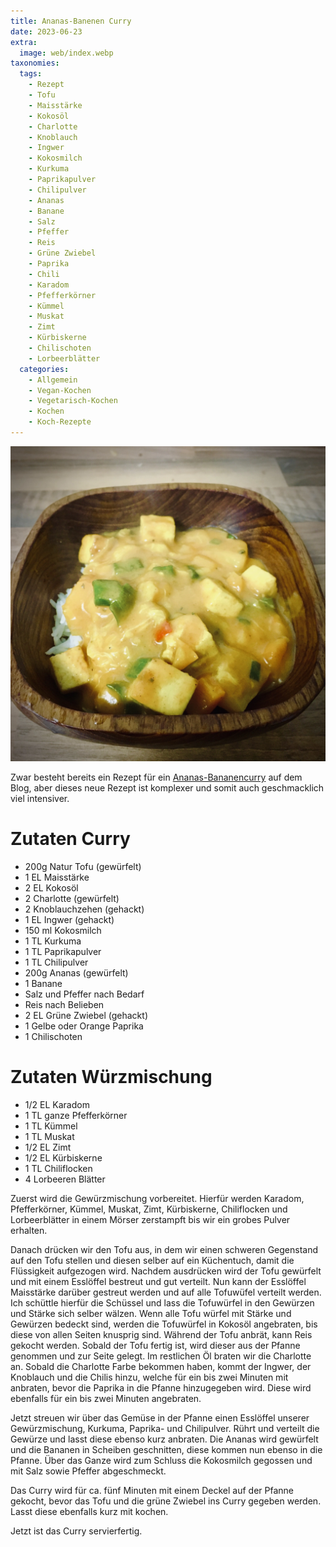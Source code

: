 ```yaml
---
title: Ananas-Banenen Curry
date: 2023-06-23
extra:
  image: web/index.webp
taxonomies:
  tags:
    - Rezept
    - Tofu
    - Maisstärke
    - Kokosöl
    - Charlotte
    - Knoblauch
    - Ingwer
    - Kokosmilch
    - Kurkuma
    - Paprikapulver
    - Chilipulver
    - Ananas
    - Banane
    - Salz
    - Pfeffer
    - Reis
    - Grüne Zwiebel
    - Paprika
    - Chili
    - Karadom
    - Pfefferkörner
    - Kümmel
    - Muskat
    - Zimt
    - Kürbiskerne
    - Chilischoten
    - Lorbeerblätter
  categories:
    - Allgemein
    - Vegan-Kochen
    - Vegetarisch-Kochen
    - Kochen
    - Koch-Rezepte
---
```

[![Eine Holzschale mit Tofu, Reis, Bananen und Ananas Curry](web/index.webp)](web/index-thumb.webp)

Zwar besteht bereits ein Rezept für ein [Ananas-Bananencurry](/articles/banana-pineapple-curry-mit-reis-in-schnell-2018-12-18/) auf dem Blog, aber dieses neue Rezept ist komplexer und somit auch geschmacklich viel intensiver.

<!-- more -->

# Zutaten Curry
* 200g Natur Tofu (gewürfelt)
* 1 EL Maisstärke
* 2 EL Kokosöl
* 2 Charlotte (gewürfelt)
* 2 Knoblauchzehen (gehackt)
* 1 EL Ingwer (gehackt)
* 150 ml Kokosmilch
* 1 TL Kurkuma
* 1 TL Paprikapulver
* 1 TL Chilipulver
* 200g Ananas (gewürfelt)
* 1 Banane
* Salz und Pfeffer nach Bedarf
* Reis nach Belieben
* 2 EL Grüne Zwiebel (gehackt)
* 1 Gelbe oder Orange Paprika
* 1 Chilischoten

# Zutaten Würzmischung
* 1/2 EL Karadom
* 1 TL ganze Pfefferkörner
* 1 TL Kümmel
* 1 TL Muskat
* 1/2 EL Zimt
* 1/2 EL Kürbiskerne
* 1 TL Chiliflocken
* 4 Lorbeeren Blätter

Zuerst wird die Gewürzmischung vorbereitet. Hierfür werden Karadom, Pfefferkörner, Kümmel, Muskat, Zimt, Kürbiskerne, Chiliflocken und Lorbeerblätter in einem Mörser zerstampft bis wir ein grobes Pulver erhalten.

Danach drücken wir den Tofu aus, in dem wir einen schweren Gegenstand auf den Tofu stellen und diesen selber auf ein Küchentuch, damit die Flüssigkeit aufgezogen wird. 
Nachdem ausdrücken wird der Tofu gewürfelt und mit einem Esslöffel bestreut und gut verteilt. Nun kann der Esslöffel Maisstärke darüber gestreut werden und auf alle Tofuwüfel verteilt werden. Ich schüttle hierfür die Schüssel und lass die Tofuwürfel in den Gewürzen und Stärke sich selber wälzen. Wenn alle Tofu würfel mit Stärke und Gewürzen bedeckt sind, werden die Tofuwürfel in Kokosöl angebraten, bis diese von allen Seiten knusprig sind.
Während der Tofu anbrät, kann Reis gekocht werden.
Sobald der Tofu fertig ist, wird dieser aus der Pfanne genommen und zur Seite gelegt. Im restlichen Öl braten wir die Charlotte an. Sobald die Charlotte Farbe bekommen haben, kommt der Ingwer, der Knoblauch und die Chilis hinzu, welche für ein bis zwei Minuten mit anbraten, bevor die Paprika in die Pfanne hinzugegeben wird. Diese wird ebenfalls für ein bis zwei Minuten angebraten.

Jetzt streuen wir über das Gemüse in der Pfanne einen Esslöffel unserer Gewürzmischung, Kurkuma, Paprika- und Chilipulver. Rührt und verteilt die Gewürze und lasst diese ebenso kurz anbraten.
Die Ananas wird gewürfelt und die Bananen in Scheiben geschnitten, diese kommen nun ebenso in die Pfanne. Über das Ganze wird zum Schluss die Kokosmilch gegossen und mit Salz sowie Pfeffer abgeschmeckt.

Das Curry wird für ca. fünf Minuten mit einem Deckel auf der Pfanne gekocht, bevor das Tofu und die grüne Zwiebel ins Curry gegeben werden. Lasst diese ebenfalls kurz mit kochen.

Jetzt ist das Curry servierfertig.
